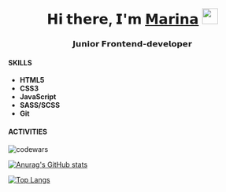 <h1 align="center">𝗛𝗶 𝘁𝗵𝗲𝗿𝗲, 𝗜'𝗺 <a href="https://career.habr.com/kovalina1" target="_blank">𝗠𝗮𝗿𝗶𝗻𝗮</a> 
<img src="https://github.com/blackcater/blackcater/raw/main/images/Hi.gif" height="32"/></h1>
<h3 align="center">𝗝𝘂𝗻𝗶𝗼𝗿 𝗙𝗿𝗼𝗻𝘁𝗲𝗻𝗱-𝗱𝗲𝘃𝗲𝗹𝗼𝗽𝗲𝗿</h3>
<h4 align="left"> SKILLS</h4>
<ul>
  <li><b>HTML5</b></li>
  <li><b>CSS3</b></li>
  <li><b>JavaScript</b></li>
  <li><b>SASS/SCSS</b></li>
  <li><b>Git</b></li>
</ul>

<h4 align="left"> ACTIVITIES</h4>
<img src="https://www.codewars.com/users/Marina-frontend/badges/small" alt="codewars">

[![Anurag's GitHub stats](https://github-readme-stats.vercel.app/api?username=Marina-frontend&theme=react)](https://github.com/anuraghazra/github-readme-stats)

[![Top Langs](https://github-readme-stats.vercel.app/api/top-langs/?username=Marina-frontend&theme=react)](https://github.com/anuraghazra/github-readme-stats)
<!--
**Marina-frontend/Marina-frontend** is a ✨ _special_ ✨ repository because its `README.md` (this file) appears on your GitHub profile.

Here are some ideas to get you started:

- 🔭 I’m currently working on ...
- 🌱 I’m currently learning ...
- 👯 I’m looking to collaborate on ...
- 🤔 I’m looking for help with ...
- 💬 Ask me about ...
- 📫 How to reach me: ...
- 😄 Pronouns: ...
- ⚡ Fun fact: ...
-->
